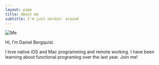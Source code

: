 ```yaml
---
layout: page
title: About me
subtitle: I'm just nerdin' around
---
```


![Me](https://avatars0.githubusercontent.com/u/1323628?s=460&v=4)

Hi, I’m Daniel Bergquist.

I love native iOS and Mac programming and remote working. I have been learning about functional programing over the last year. Join me!